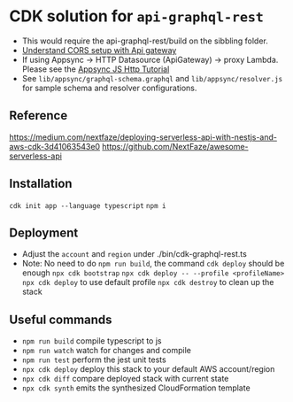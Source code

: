 # CDK solution for `api-graphql-rest`

- This would require the api-graphql-rest/build on the sibbling folder.
- [Understand CORS setup with Api gateway](https://dev.to/aws-builders/your-complete-api-gateway-and-cors-guide-11jb)
- If using Appsync -> HTTP Datasource (ApiGateway) -> proxy Lambda. Please see the [Appsync JS Http Tutorial](https://docs.aws.amazon.com/appsync/latest/devguide/tutorial-http-resolvers-js.html)
- See `lib/appsync/graphql-schema.graphql` and `lib/appsync/resolver.js` for sample schema and resolver configurations.

## Reference

https://medium.com/nextfaze/deploying-serverless-api-with-nestjs-and-aws-cdk-3d41063543e0
https://github.com/NextFaze/awesome-serverless-api

## Installation

`cdk init app --language typescript`
`npm i`

## Deployment

- Adjust the `account` and `region` under ./bin/cdk-graphql-rest.ts
- Note: No need to do `npm run build`, the command `cdk deploy` should be enough
  `npx cdk bootstrap`
  `npx cdk deploy -- --profile <profileName>`
  `npx cdk deploy` to use default profile
  `npx cdk destroy` to clean up the stack

## Useful commands

- `npm run build` compile typescript to js
- `npm run watch` watch for changes and compile
- `npm run test` perform the jest unit tests
- `npx cdk deploy` deploy this stack to your default AWS account/region
- `npx cdk diff` compare deployed stack with current state
- `npx cdk synth` emits the synthesized CloudFormation template
